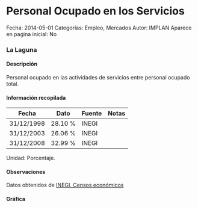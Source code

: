 Personal Ocupado en los Servicios
=====

Fecha: 2014-05-01
Categorías: Empleo, Mercados
Autor: IMPLAN
Aparece en pagina inicial: No

### La Laguna

#### Descripción

Personal ocupado en las actividades de servicios entre personal ocupado total.

<!-- break -->

#### Información recopilada

<table class="table table-hover table-bordered matriz">
  <thead>
    <tr><th>Fecha</th><th>Dato</th><th>Fuente</th><th>Notas</th></tr>
  </thead>
  <tbody>
    <tr><td class="centrado">31/12/1998</td><td class="derecha">28.10 %</td><td>INEGI</td><td></td></tr>
    <tr><td class="centrado">31/12/2003</td><td class="derecha">26.06 %</td><td>INEGI</td><td></td></tr>
    <tr><td class="centrado">31/12/2008</td><td class="derecha">32.99 %</td><td>INEGI</td><td></td></tr>
  </tbody>
</table>

Unidad: Porcentaje.

#### Observaciones

Datos obtenidos de [INEGI. Censos económicos](http://www3.inegi.org.mx/sistemas/saic/)

#### Gráfica

<div id="Morriszoknaokg" class="grafica"></div>
<script>
new Morris.Line({
element: 'Morriszoknaokg',
data: [{ fecha: '1998-12-31', dato: 28.1000 },{ fecha: '2003-12-31', dato: 26.0600 },{ fecha: '2008-12-31', dato: 32.9908 }],
xkey: 'fecha',
ykeys: ['dato'],
labels: ['Dato'],
lineColors: ['#FF5B02'],
xLabelFormat: function(d) { return d.getDate()+'/'+(d.getMonth()+1)+'/'+d.getFullYear(); },
dateFormat: function(ts) { var d = new Date(ts); return d.getDate() + '/' + (d.getMonth() + 1) + '/' + d.getFullYear(); }
});
</script>
